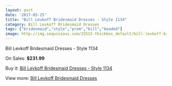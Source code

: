 ```yaml
---
layout: post
date: '2017-03-25'
title: "Bill Levkoff Bridesmaid Dresses - Style 1134"
category: Bill Levkoff Bridesmaid Dresses
tags: ["bridesmaid","style","prom","bill","beaded"]
image: http://img.sequinious.com/25532-thickbox_default/bill-levkoff-bridesmaid-dresses-style-1134.jpg
---
```

Bill Levkoff Bridesmaid Dresses - Style 1134

On Sales: **$231.99**
<a href="https://www.sequinious.com/bill-levkoff-bridesmaid-dresses/10588-bill-levkoff-bridesmaid-dresses-style-1134.html"><amp-img layout="responsive" width="600" height="600" src="//img.sequinious.com/25532-thickbox_default/bill-levkoff-bridesmaid-dresses-style-1134.jpg" alt="Bill Levkoff Bridesmaid Dresses - Style 1134 0" /></a>
<a href="https://www.sequinious.com/bill-levkoff-bridesmaid-dresses/10588-bill-levkoff-bridesmaid-dresses-style-1134.html"><amp-img layout="responsive" width="600" height="600" src="//img.sequinious.com/25534-thickbox_default/bill-levkoff-bridesmaid-dresses-style-1134.jpg" alt="Bill Levkoff Bridesmaid Dresses - Style 1134 1" /></a>
<a href="https://www.sequinious.com/bill-levkoff-bridesmaid-dresses/10588-bill-levkoff-bridesmaid-dresses-style-1134.html"><amp-img layout="responsive" width="600" height="600" src="//img.sequinious.com/25533-thickbox_default/bill-levkoff-bridesmaid-dresses-style-1134.jpg" alt="Bill Levkoff Bridesmaid Dresses - Style 1134 2" /></a>

Buy it: [Bill Levkoff Bridesmaid Dresses - Style 1134](https://www.sequinious.com/bill-levkoff-bridesmaid-dresses/10588-bill-levkoff-bridesmaid-dresses-style-1134.html "Bill Levkoff Bridesmaid Dresses - Style 1134")

View more: [Bill Levkoff Bridesmaid Dresses](https://www.sequinious.com/38-bill-levkoff-bridesmaid-dresses "Bill Levkoff Bridesmaid Dresses")